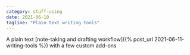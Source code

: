 ```yaml
---
category: stuff-using
date: 2021-06-10
tagline: "Plain text writing tools"
---
```


A plain text [note-taking and drafting workflow]({% post_url 2021-06-11-writing-tools %}) with a few custom add-ons
